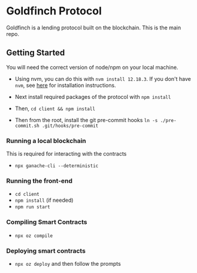 # Goldfinch Protocol
Goldfinch is a lending protocol built on the blockchain. This is the main repo.

## Getting Started
You will need the correct version of node/npm on your local machine.

- Using nvm, you can do this with `nvm install 12.18.3`. If you don't have `nvm`, see [here](https://github.com/nvm-sh/nvm#installing-and-updating) for installation instructions.

- Next install required packages of the protocol with `npm install`
- Then, `cd client && npm install`
- Then from the root, install the git pre-commit hooks `ln -s ./pre-commit.sh .git/hooks/pre-commit`

### Running a local blockchain
This is required for interacting with the contracts
- `npx ganache-cli --deterministic`


### Running the front-end
- `cd client`
- `npm install` (if needed)
- `npm run start`

### Compiling Smart Contracts
- `npx oz compile`

### Deploying smart contracts
- `npx oz deploy` and then follow the prompts

